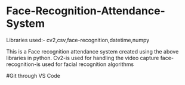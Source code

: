 # Face-Recognition-Attendance-System

Libraries used:- cv2,csv,face-recognition,datetime,numpy

This is a Face recognition attendance system created using the above libraries in python. 
Cv2-is used for handling the video capture
face-recognition-is used for facial recognition algorithms

#Git through VS Code
